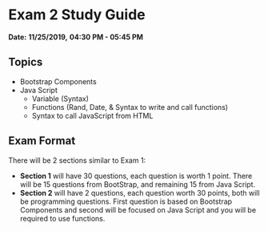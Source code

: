 # Exam 2 Study  Guide

**Date:** **11/25/2019,**   **04:30 PM - 05:45 PM** 

## Topics
* Bootstrap Components
* Java Script 
    * Variable (Syntax)
    * Functions (Rand, Date, &  Syntax to write and call functions)
    * Syntax to call JavaScript from HTML 
## Exam Format
 There will be 2 sections similar to Exam 1:
 * **Section 1** will have 30 questions, each question is worth 1 point. There will be 15  questions from BootStrap, and remaining 15 from Java Script.
 * **Section 2** will have 2 questions, each question worth 30 points,  both will be programming questions. First question is based on Bootstrap Components and second 
 will be focused on Java Script and  you will be required to use functions. 
